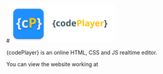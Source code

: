 #<img src="img/icon-dark.png" height="100px">

{codePlayer} is an online HTML, CSS and JS realtime editor.

You can view the website working at 
